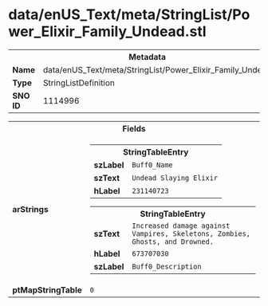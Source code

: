 <h1>data/enUS_Text/meta/StringList/Power_Elixir_Family_Undead.stl</h1><table><tr><th colspan="100%">Metadata</th></tr><tr><td><b>Name</b></td><td>data/enUS_Text/meta/StringList/Power_Elixir_Family_Undead.stl</td></tr><tr><td><b>Type</b></td><td>StringListDefinition</td></tr><tr><td><b>SNO ID</b></td><td>1114996</td></tr></table>

<table><tr><th colspan="100%">Fields</th></tr><tr><td><b>arStrings</b></td><td><table><tr><th colspan="100%">StringTableEntry</th></tr><tr><td><b>szLabel</b></td><td><code>Buff0_Name</code></td></tr><tr><td><b>szText</b></td><td><code>Undead Slaying Elixir</code></td></tr><tr><td><b>hLabel</b></td><td><code>231140723</code></td></tr></table>


<table><tr><th colspan="100%">StringTableEntry</th></tr><tr><td><b>szText</b></td><td><code>Increased damage against Vampires, Skeletons, Zombies, Ghosts, and Drowned.</code></td></tr><tr><td><b>hLabel</b></td><td><code>673707030</code></td></tr><tr><td><b>szLabel</b></td><td><code>Buff0_Description</code></td></tr></table>


</td></tr><tr><td><b>ptMapStringTable</b></td><td><code>0</code></td></tr></table>

